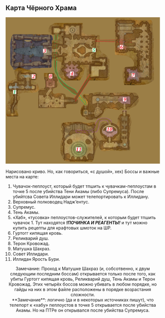 ## Карта Чёрного Храма ##


![BT_map](https://github.com/Gentlemanchik/BT_guide/blob/main/img/BT_Map.png)


Нарисовано криво. Но, как говориться, «с душой», хех) Боссы и важные места на карте:
1. Чувачок-пеплоуст, который будет тпшить к чувачкам-пеплоустам в точке 5 после убийства Тени Акамы (либо Супремуса). После убийтсва Совета Иллидари может телепортировать к Иллидану.
2. Верховный полководец Надж’ентус.
3. Супремус.
4. Тень Акамы.
5. «Хаб», «тусовка» пеплоустов-служителей, к которым будет тпшить чувачок 1. Тут находятся ***!ПОЧИНКА И РЕАГЕНТЫ!*** и тут можно купить рецепты для крафтовых шмоток на ШР.
6. Гуртогг кипящая кровь.
7. Реликварий душ.
8. Терон Кровожад.
9. Матушка Шахраз.
10. Совет Иллидари.
11. Иллидан Ярость Бури.

<div align="center">
Замечание: Проход к Матушке Шахраз (и, собсотвенно, к двум следующим последним боссам) открывается только после того, как убиты Гуртогг кипящая кровь, Реликварий душ, Тень Акамы и Терон Кровожад. Этих четырёх боссов можно убивать в любом порядке, но гайды на них в этом файле расположены в порядке возрастания сложности.
</div>


<div align="center">
**Замечание**: логично (да и в некоторых источниках пишут), что телепорт к «хабу» пеплоустов в точке 5 открывается после убийства Акамы. Но на ПТРе он открывался после убийства Супремуса.
</div>
